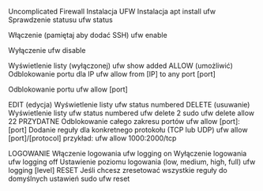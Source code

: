 Uncomplicated Firewall
Instalacja UFW
Instalacja
apt install ufw
Sprawdzenie statusu
ufw status

Włączenie (pamiętaj aby dodać SSH)
ufw enable

Wyłączenie
ufw disable

Wyświetlenie listy (wyłączonej)
ufw show added
ALLOW (umożliwić)
Odblokowanie portu dla IP
ufw allow from [IP] to any port [port]

Odblokowanie portu
ufw allow [port]

EDIT (edycja)
Wyświetlenie listy
ufw status numbered
DELETE (usuwanie)
Wyświetlenie listy
ufw status numbered
 ufw delete 2
 sudo ufw delete allow 22
PRZYDATNE
Odblokowanie całego zakresu portów
ufw allow [port]:[port]
Dodanie reguły dla konkretnego protokołu (TCP lub UDP)
ufw allow [port]/[protocol]
przykład: ufw allow 1000:2000/tcp

LOGOWANIE
Włączenie logowania
ufw logging on
Wyłączenie logowania
ufw logging off
Ustawienie poziomu logowania (low, medium, high, full)
ufw logging [level]
RESET
Jeśli chcesz zresetować wszystkie reguły do domyślnych ustawień
sudo ufw reset